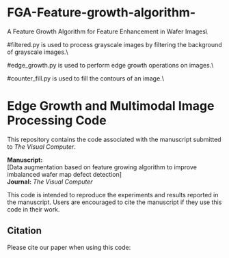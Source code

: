 # FGA-Feature-growth-algorithm-
A Feature Growth Algorithm for Feature Enhancement in Wafer Images\\

#filtered.py is used to process grayscale images by filtering the background of grayscale images.\\

#edge_growth.py is used to perform edge growth operations on images.\\

#counter_fill.py is used to fill the contours of an image.\\
# Edge Growth and Multimodal Image Processing Code

This repository contains the code associated with the manuscript submitted to *The Visual Computer*. 

**Manuscript:**  
[Data augmentation based on feature growing algorithm to improve imbalanced wafer map defect detection]  
**Journal:** *The Visual Computer*  

This code is intended to reproduce the experiments and results reported in the manuscript. Users are encouraged to cite the manuscript if they use this code in their work.

## Citation

Please cite our paper when using this code:


